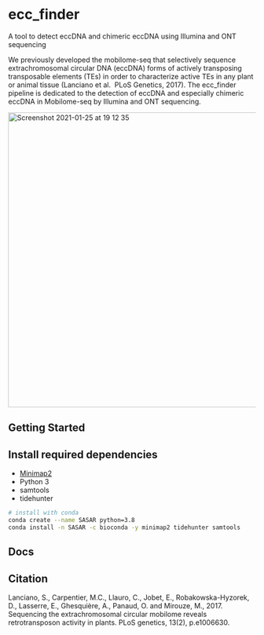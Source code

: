 # ecc_finder
A tool to detect eccDNA and chimeric eccDNA using Illumina and ONT sequencing

We previously developed the mobilome-seq that selectively sequence extrachromosomal circular DNA (eccDNA) forms of actively transposing transposable elements (TEs) in order to characterize active TEs in any plant or animal tissue (Lanciano et al.  PLoS Genetics, 2017).
The ecc_finder pipeline is dedicated to the detection of eccDNA and especially chimeric eccDNA in Mobilome-seq by Illumina and ONT sequencing.


<img width="601" alt="Screenshot 2021-01-25 at 19 12 35" src="https://user-images.githubusercontent.com/8072119/105747625-4af4c400-5f41-11eb-86ae-9d2b66a54329.png">

## Getting Started
## Install required dependencies

- [Minimap2](https://github.com/lh3/minimap2)
- Python 3 
- samtools
- tidehunter

```bash
# install with conda
conda create --name SASAR python=3.8
conda install -n SASAR -c bioconda -y minimap2 tidehunter samtools

```

## Docs
## Citation
Lanciano, S., Carpentier, M.C., Llauro, C., Jobet, E., Robakowska-Hyzorek, D., Lasserre, E., Ghesquière, A., Panaud, O. and Mirouze, M., 2017. Sequencing the extrachromosomal circular mobilome reveals retrotransposon activity in plants. PLoS genetics, 13(2), p.e1006630.
